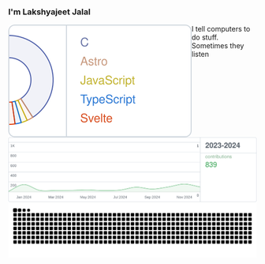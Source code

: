 ### I'm Lakshyajeet Jalal

<picture>
  <source media="(prefers-color-scheme: dark)" srcset="assets/languages-dark.svg">
  <img alt="mglsj's most used languages" src="assets/languages-light.svg" width="__LANGUAGE_CHART_WIDTH__" align="left" />
</picture>

I tell computers to do stuff.\
Sometimes they listen

<picture>
  <source media="(prefers-color-scheme: dark)" srcset="assets/stats-dark.svg">
  <img alt="mglsj's GitHub contributions" src="assets/stats-light.svg" />
</picture>

<picture align="center">
  <source media="(prefers-color-scheme: dark)" srcset="https://raw.githubusercontent.com/mglsj/mglsj/snake/github-snake-dark.svg" />
  <source media="(prefers-color-scheme: light)" srcset="https://raw.githubusercontent.com/mglsj/mglsj/snake/github-snake.svg" />
  <img alt="github-snake" src="https://raw.githubusercontent.com/mglsj/mglsj/snake/github-snake.svg" />
</picture>
